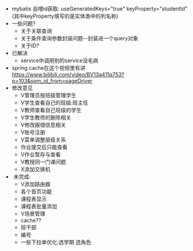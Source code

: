 + mybatis 自增id获取: useGeneratedKeys="true" keyProperty="studentId"(其中keyProperty填写的是实体类中的列名称)
+ 一些问题?
  + 关于关联查询
  + 关于条件查询参数封装问题--封装进一个query对象
  + 关于ID?
+ 已解决
  + service中调用别的service没毛病
+ spring cache在这个视频里有讲 https://www.bilibili.com/video/BV13a411q753?p=103&spm_id_from=pageDriver
+ 修改意见
  + V管理员按班级管理学生
  + V学生查看自己的班级:班主任
  + V教师查看自己班级的学生
  + V学生教师的删除相关
  + V修改报错信息相关
  + V账号注册
  + V菜单调整层级关系
  + 作业提交后只能查看
  + V作业暂存与查看
  + V教授同一门课问题
  + X添加交换机
+  未完成:
  + V添加路由器
  + 各个首页功能
  + 课程表显示
  + 课程表批量添加
  + V场景管理
  + cache??
  + 班干部
  + 编号
  + 一些下拉单优化:选学期 选角色
  

